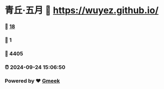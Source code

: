 # 青丘·五月 :link: https://wuyez.github.io/ 
### :page_facing_up: [18](https://wuyez.github.io//tag.html) 
### :speech_balloon: 1 
### :hibiscus: 4405 
### :alarm_clock: 2024-09-24 15:06:50 
### Powered by :heart: [Gmeek](https://github.com/Meekdai/Gmeek)
